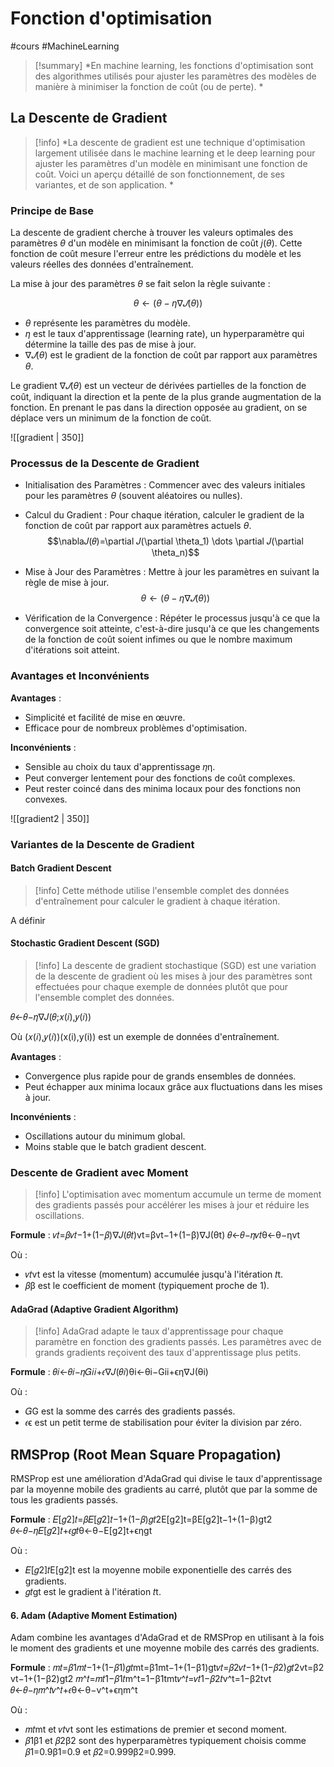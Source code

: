 
# <span class="h1">Fonction d'optimisation</span>

#cours #MachineLearning 


> [!summary] 
> *En machine learning, les fonctions d'optimisation sont des algorithmes utilisés pour ajuster les paramètres des modèles de manière à minimiser la fonction de coût (ou de perte). *

## <span class="h2">La Descente de Gradient</span>

> [!info] 
> *La descente de gradient est une technique d'optimisation largement utilisée dans le machine learning et le deep learning pour ajuster les paramètres d'un modèle en minimisant une fonction de coût. Voici un aperçu détaillé de son fonctionnement, de ses variantes, et de son application. *

### <span class="h3">Principe de Base</span>

La descente de gradient cherche à trouver les valeurs optimales des paramètres $\theta$ d'un modèle en minimisant la fonction de coût $j(\theta)$. Cette fonction de coût mesure l'erreur entre les prédictions du modèle et les valeurs réelles des données d'entraînement.

La mise à jour des paramètres $\theta$ se fait selon la règle suivante :

$$\theta ← (\theta − \eta \nabla 𝐽(\theta))$$

- $\theta$ représente les paramètres du modèle.
- $\eta$ est le taux d'apprentissage (learning rate), un hyperparamètre qui détermine la taille des pas de mise à jour.
- $\nabla 𝐽(\theta)$ est le gradient de la fonction de coût par rapport aux paramètres $\theta$.

Le gradient $\nabla 𝐽(\theta)$ est un vecteur de dérivées partielles de la fonction de coût, indiquant la direction et la pente de la plus grande augmentation de la fonction. En prenant le pas dans la direction opposée au gradient, on se déplace vers un minimum de la fonction de coût.

![[gradient | 350]]


### <span class="h3">Processus de la Descente de Gradient</span>

- Initialisation des Paramètres : Commencer avec des valeurs initiales pour les paramètres $\theta$ (souvent aléatoires ou nulles).
  
- Calcul du Gradient : Pour chaque itération, calculer le gradient de la fonction de coût par rapport aux paramètres actuels $\theta$. 
  $$\nabla𝐽(𝜃)=\partial 𝐽(\partial \theta_1) \dots \partial 𝐽(\partial \theta_n)$$
    
- Mise à Jour des Paramètres : Mettre à jour les paramètres en suivant la règle de mise à jour.
  $$\theta ← (\theta − \eta \nabla 𝐽(\theta))$$

- Vérification de la Convergence : Répéter le processus jusqu'à ce que la convergence soit atteinte, c'est-à-dire jusqu'à ce que les changements de la fonction de coût soient infimes ou que le nombre maximum d'itérations soit atteint.

### <span class="h3">Avantages et Inconvénients</span>

**Avantages** :

- Simplicité et facilité de mise en œuvre.
- Efficace pour de nombreux problèmes d'optimisation.

**Inconvénients** :

- Sensible au choix du taux d'apprentissage 𝜂η.
- Peut converger lentement pour des fonctions de coût complexes.
- Peut rester coincé dans des minima locaux pour des fonctions non convexes.

![[gradient2 | 350]]





### <span class="h3">Variantes de la Descente de Gradient</span>


#### <span class="h4">Batch Gradient Descent</span>

> [!info] 
> Cette méthode utilise l'ensemble complet des données d'entraînement pour calculer le gradient à chaque itération. 

 A définir


#### <span class="h4">Stochastic Gradient Descent (SGD)</span>

> [!info] 
> La descente de gradient stochastique (SGD) est une variation de la descente de gradient où les mises à jour des paramètres sont effectuées pour chaque exemple de données plutôt que pour l'ensemble complet des données. 

𝜃←𝜃−𝜂∇𝐽(𝜃;𝑥(𝑖),𝑦(𝑖))

Où (𝑥(𝑖),𝑦(𝑖))(x(i),y(i)) est un exemple de données d'entraînement.

**Avantages** :

- Convergence plus rapide pour de grands ensembles de données.
- Peut échapper aux minima locaux grâce aux fluctuations dans les mises à jour.

**Inconvénients** :

- Oscillations autour du minimum global.
- Moins stable que le batch gradient descent.


### <span class="h4">Descente de Gradient avec Moment</span>

> [!info] 
> L'optimisation avec momentum accumule un terme de moment des gradients passés pour accélérer les mises à jour et réduire les oscillations. 

**Formule** : 𝑣𝑡=𝛽𝑣𝑡−1+(1−𝛽)∇𝐽(𝜃𝑡)vt​=βvt−1​+(1−β)∇J(θt​) 𝜃←𝜃−𝜂𝑣𝑡θ←θ−ηvt​

Où :

- 𝑣𝑡vt​ est la vitesse (momentum) accumulée jusqu'à l'itération 𝑡t.
- 𝛽β est le coefficient de moment (typiquement proche de 1).


#### <span class="h4">AdaGrad (Adaptive Gradient Algorithm)</span>

> [!info] 
> AdaGrad adapte le taux d'apprentissage pour chaque paramètre en fonction des gradients passés. Les paramètres avec de grands gradients reçoivent des taux d'apprentissage plus petits. 

**Formule** : 𝜃𝑖←𝜃𝑖−𝜂𝐺𝑖𝑖+𝜖∇𝐽(𝜃𝑖)θi​←θi​−Gii​+ϵ​η​∇J(θi​)

Où :

- 𝐺G est la somme des carrés des gradients passés.
- 𝜖ϵ est un petit terme de stabilisation pour éviter la division par zéro.






## <span class="h2">RMSProp (Root Mean Square Propagation)</span>

RMSProp est une amélioration d'AdaGrad qui divise le taux d'apprentissage par la moyenne mobile des gradients au carré, plutôt que par la somme de tous les gradients passés.

**Formule** : 𝐸[𝑔2]𝑡=𝛽𝐸[𝑔2]𝑡−1+(1−𝛽)𝑔𝑡2E[g2]t​=βE[g2]t−1​+(1−β)gt2​ 𝜃←𝜃−𝜂𝐸[𝑔2]𝑡+𝜖𝑔𝑡θ←θ−E[g2]t​+ϵ​η​gt​

Où :

- 𝐸[𝑔2]𝑡E[g2]t​ est la moyenne mobile exponentielle des carrés des gradients.
- 𝑔𝑡gt​ est le gradient à l'itération 𝑡t.

#### 6. Adam (Adaptive Moment Estimation)

Adam combine les avantages d'AdaGrad et de RMSProp en utilisant à la fois le moment des gradients et une moyenne mobile des carrés des gradients.

**Formule** : 𝑚𝑡=𝛽1𝑚𝑡−1+(1−𝛽1)𝑔𝑡mt​=β1​mt−1​+(1−β1​)gt​ 𝑣𝑡=𝛽2𝑣𝑡−1+(1−𝛽2)𝑔𝑡2vt​=β2​vt−1​+(1−β2​)gt2​ 𝑚^𝑡=𝑚𝑡1−𝛽1𝑡m^t​=1−β1t​mt​​ 𝑣^𝑡=𝑣𝑡1−𝛽2𝑡v^t​=1−β2t​vt​​ 𝜃←𝜃−𝜂𝑚^𝑡𝑣^𝑡+𝜖θ←θ−v^t​​+ϵηm^t​​

Où :

- 𝑚𝑡mt​ et 𝑣𝑡vt​ sont les estimations de premier et second moment.
- 𝛽1β1​ et 𝛽2β2​ sont des hyperparamètres typiquement choisis comme 𝛽1=0.9β1​=0.9 et 𝛽2=0.999β2​=0.999.